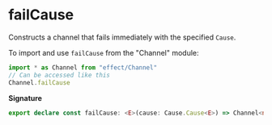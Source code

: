 # failCause

Constructs a channel that fails immediately with the specified `Cause`.

To import and use `failCause` from the "Channel" module:

```ts
import * as Channel from "effect/Channel"
// Can be accessed like this
Channel.failCause
```

**Signature**

```ts
export declare const failCause: <E>(cause: Cause.Cause<E>) => Channel<never, unknown, unknown, unknown, E, never, never>
```
